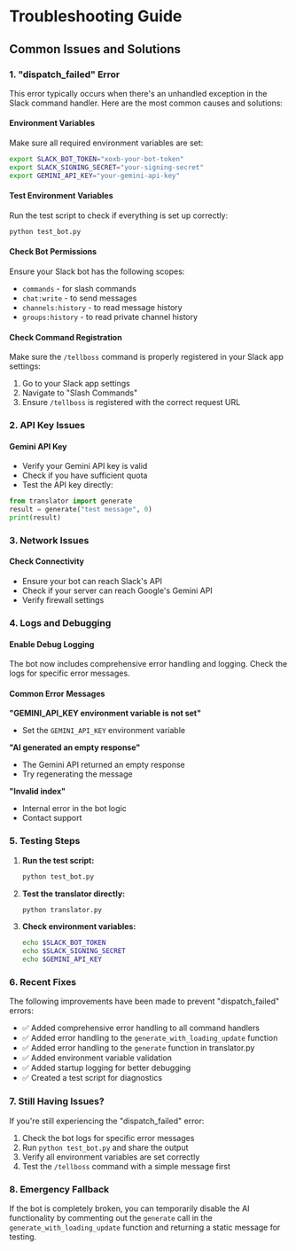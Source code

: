 # Troubleshooting Guide

## Common Issues and Solutions

### 1. "dispatch_failed" Error

This error typically occurs when there's an unhandled exception in the Slack command handler. Here are the most common causes and solutions:

#### Environment Variables
Make sure all required environment variables are set:
```bash
export SLACK_BOT_TOKEN="xoxb-your-bot-token"
export SLACK_SIGNING_SECRET="your-signing-secret"
export GEMINI_API_KEY="your-gemini-api-key"
```

#### Test Environment Variables
Run the test script to check if everything is set up correctly:
```bash
python test_bot.py
```

#### Check Bot Permissions
Ensure your Slack bot has the following scopes:
- `commands` - for slash commands
- `chat:write` - to send messages
- `channels:history` - to read message history
- `groups:history` - to read private channel history

#### Check Command Registration
Make sure the `/tellboss` command is properly registered in your Slack app settings:
1. Go to your Slack app settings
2. Navigate to "Slash Commands"
3. Ensure `/tellboss` is registered with the correct request URL

### 2. API Key Issues

#### Gemini API Key
- Verify your Gemini API key is valid
- Check if you have sufficient quota
- Test the API key directly:
```python
from translator import generate
result = generate("test message", 0)
print(result)
```

### 3. Network Issues

#### Check Connectivity
- Ensure your bot can reach Slack's API
- Check if your server can reach Google's Gemini API
- Verify firewall settings

### 4. Logs and Debugging

#### Enable Debug Logging
The bot now includes comprehensive error handling and logging. Check the logs for specific error messages.

#### Common Error Messages

**"GEMINI_API_KEY environment variable is not set"**
- Set the `GEMINI_API_KEY` environment variable

**"AI generated an empty response"**
- The Gemini API returned an empty response
- Try regenerating the message

**"Invalid index"**
- Internal error in the bot logic
- Contact support

### 5. Testing Steps

1. **Run the test script:**
   ```bash
   python test_bot.py
   ```

2. **Test the translator directly:**
   ```bash
   python translator.py
   ```

3. **Check environment variables:**
   ```bash
   echo $SLACK_BOT_TOKEN
   echo $SLACK_SIGNING_SECRET
   echo $GEMINI_API_KEY
   ```

### 6. Recent Fixes

The following improvements have been made to prevent "dispatch_failed" errors:

- ✅ Added comprehensive error handling to all command handlers
- ✅ Added error handling to the `generate_with_loading_update` function
- ✅ Added error handling to the `generate` function in translator.py
- ✅ Added environment variable validation
- ✅ Added startup logging for better debugging
- ✅ Created a test script for diagnostics

### 7. Still Having Issues?

If you're still experiencing the "dispatch_failed" error:

1. Check the bot logs for specific error messages
2. Run `python test_bot.py` and share the output
3. Verify all environment variables are set correctly
4. Test the `/tellboss` command with a simple message first

### 8. Emergency Fallback

If the bot is completely broken, you can temporarily disable the AI functionality by commenting out the `generate` call in the `generate_with_loading_update` function and returning a static message for testing. 